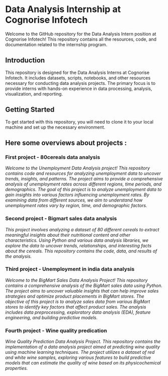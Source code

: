 # Data Analysis Internship at Cognorise Infotech
Welcome to the GitHub repository for the Data Analysis Intern position at Cognorise Infotech! This repository contains all the resources, code, and documentation related to the internship program.

## Introduction
This repository is designed for the Data Analysis Interns at Cognorise Infotech. It includes datasets, scripts, notebooks, and other resources necessary for conducting data analysis projects. The primary focus is to provide interns with hands-on experience in data processing, analysis, visualization, and reporting.

## Getting Started
To get started with this repository, you will need to clone it to your local machine and set up the necessary environment.

## Here some overviews about projects :

### First project - 80cereals data analysis
*Welcome to the Unemployment Data Analysis project! This repository contains code and resources for analyzing unemployment data to uncover trends, insights, and patterns. The project aims to provide a comprehensive analysis of unemployment rates across different regions, time periods, and demographics.
The goal of this project is to analyze unemployment data to gain insights into various factors influencing unemployment rates. By examining data from different sources, we aim to understand how unemployment rates vary by region, time, and demographic factors.*

### Second project - Bigmart sales data analysis 
*This project involves analyzing a dataset of 80 different cereals to extract meaningful insights about their nutritional content and other characteristics. Using Python and various data analysis libraries, we explore the data to uncover trends, relationships, and interesting facts about the cereals. This repository contains the code, data, and results of the analysis.*

### Third project - Unemployment in india data analysis
*Welcome to the BigMart Sales Data Analysis Project! This repository contains a comprehensive analysis of the BigMart sales data using Python. The project aims to uncover valuable insights that can help improve sales strategies and optimize product placements in BigMart stores.
The objective of this project is to analyze sales data from various BigMart stores to identify key factors that affect product sales. The analysis includes data preprocessing, exploratory data analysis (EDA), feature engineering, and building predictive models.*

### Fourth project - Wine quality predication
*Wine Quality Prediction Data Analysis Project. This repository contains the implementation of a data analysis project aimed at predicting wine quality using machine learning techniques. The project utilizes a dataset of red and white wine samples, exploring various features to build predictive models that can estimate the quality of wine based on its physicochemical properties.*
